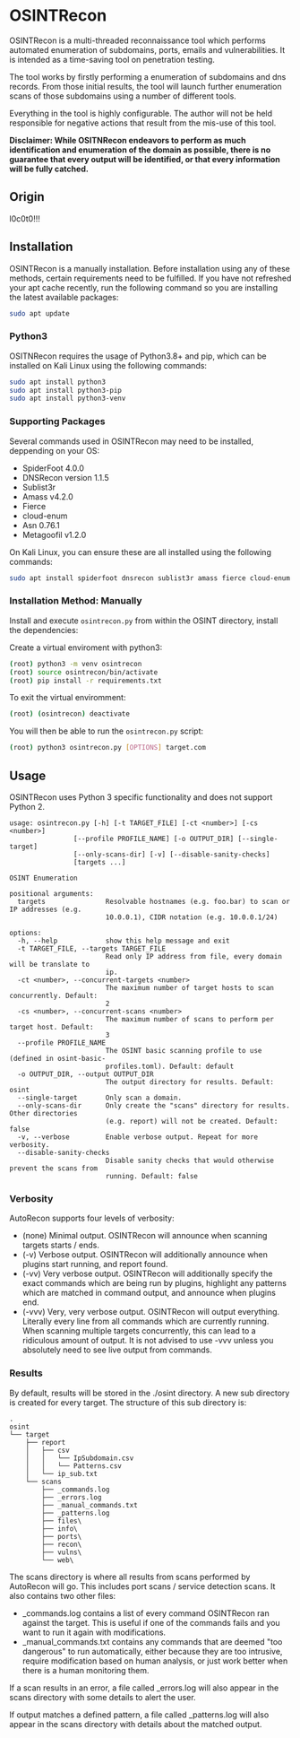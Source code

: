 # OSINTRecon

OSINTRecon is a multi-threaded reconnaissance tool which performs automated enumeration of subdomains, ports, emails and vulnerabilities. It is intended as a time-saving tool on penetration testing.

The tool works by firstly performing a enumeration of subdomains and dns records. From those initial results, the tool will launch further enumeration scans of those subdomains using a number of different tools.

Everything in the tool is highly configurable. The author will not be held responsible for negative actions that result from the mis-use of this tool.

**Disclaimer: While OSITNRecon endeavors to perform as much identification and enumeration of the domain as possible, there is no guarantee that every output will be identified, or that every information will be fully catched.**

## Origin

l0c0t0!!!

## Installation

OSINTRecon is a manually installation. Before installation using any of these methods, certain requirements need to be fulfilled. If you have not refreshed your apt cache recently, run the following command so you are installing the latest available packages:


```bash
sudo apt update
```

### Python3 

OSITNRecon requires the usage of Python3.8+ and pip, which can be installed on Kali Linux using the following commands:

```bash
sudo apt install python3
sudo apt install python3-pip
sudo apt install python3-venv
```

### Supporting Packages

Several commands used in OSINTRecon may need to be installed, deppending on your OS: 

* SpiderFoot 4.0.0
* DNSRecon version 1.1.5
* Sublist3r
* Amass v4.2.0
* Fierce
* cloud-enum
* Asn 0.76.1
* Metagoofil v1.2.0

On Kali Linux, you can ensure these are all installed using the following commands:

```bash
sudo apt install spiderfoot dnsrecon sublist3r amass fierce cloud-enum asn metagoofil
```

### Installation Method: Manually

Install and execute `osintrecon.py` from within the OSINT directory, install the dependencies:

Create a virtual enviroment with python3:
```bash
(root) python3 -m venv osintrecon
(root) source osintrecon/bin/activate
(root) pip install -r requirements.txt
```
To exit the virtual enviromment:

```bash
(root) (osintrecon) deactivate
```

You will then be able to run the `osintrecon.py` script:

```bash
(root) python3 osintrecon.py [OPTIONS] target.com
```

## Usage

OSINTRecon uses Python 3 specific functionality and does not support Python 2.

```
usage: osintrecon.py [-h] [-t TARGET_FILE] [-ct <number>] [-cs <number>]
                [--profile PROFILE_NAME] [-o OUTPUT_DIR] [--single-target]
                [--only-scans-dir] [-v] [--disable-sanity-checks]
                [targets ...]

OSINT Enumeration

positional arguments:
  targets               Resolvable hostnames (e.g. foo.bar) to scan or IP addresses (e.g.
                        10.0.0.1), CIDR notation (e.g. 10.0.0.1/24)

options:
  -h, --help            show this help message and exit
  -t TARGET_FILE, --targets TARGET_FILE
                        Read only IP address from file, every domain will be translate to
                        ip.
  -ct <number>, --concurrent-targets <number>
                        The maximum number of target hosts to scan concurrently. Default:
                        2
  -cs <number>, --concurrent-scans <number>
                        The maximum number of scans to perform per target host. Default:
                        3
  --profile PROFILE_NAME
                        The OSINT basic scanning profile to use (defined in osint-basic-
                        profiles.toml). Default: default
  -o OUTPUT_DIR, --output OUTPUT_DIR
                        The output directory for results. Default: osint
  --single-target       Only scan a domain.
  --only-scans-dir      Only create the "scans" directory for results. Other directories
                        (e.g. report) will not be created. Default: false
  -v, --verbose         Enable verbose output. Repeat for more verbosity.
  --disable-sanity-checks
                        Disable sanity checks that would otherwise prevent the scans from
                        running. Default: false

```

### Verbosity

AutoRecon supports four levels of verbosity:

* (none) Minimal output. OSINTRecon will announce when scanning targets starts / ends.
* (-v) Verbose output. OSINTRecon will additionally announce when plugins start running, and report found.
* (-vv) Very verbose output. OSINTRecon will additionally specify the exact commands which are being run by plugins, highlight any patterns which are matched in command output, and announce when plugins end.
* (-vvv) Very, very verbose output. OSINTRecon will output everything. Literally every line from all commands which are currently running. When scanning multiple targets concurrently, this can lead to a ridiculous amount of output. It is not advised to use -vvv unless you absolutely need to see live output from commands.

### Results

By default, results will be stored in the ./osint directory. A new sub directory is created for every target. The structure of this sub directory is:

```
.
osint
└── target
    ├── report
    │   ├── csv
    │   │   └── IpSubdomain.csv
    │   │   └── Patterns.csv
    │   └── ip_sub.txt
    └── scans
        ├── _commands.log
        ├── _errors.log
        ├── _manual_commands.txt
        ├── _patterns.log
        ├── files\
        ├── info\
        ├── ports\
        ├── recon\
        ├── vulns\
        └── web\

```
The scans directory is where all results from scans performed by AutoRecon will go. This includes port scans / service detection scans. It also contains two other files:
* \_commands.log contains a list of every command OSINTRecon ran against the target. This is useful if one of the commands fails and you want to run it again with modifications.
* \_manual_commands.txt contains any commands that are deemed "too dangerous" to run automatically, either because they are too intrusive, require modification based on human analysis, or just work better when there is a human monitoring them.

If a scan results in an error, a file called \_errors.log will also appear in the scans directory with some details to alert the user.

If output matches a defined pattern, a file called \_patterns.log will also appear in the scans directory with details about the matched output.
